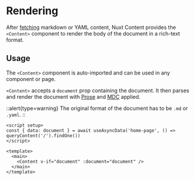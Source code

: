 # Rendering

After [fetching](/guide/displaying-content/fetching) markdown or YAML content, Nuxt Content provides the `<Content>` component to render the body of the document in a rich-text format.

## Usage

The `<Content>` component is auto-imported and can be used in any component or page.

`<Content>` accepts a `document` prop containing the document. It then parses and render the document with [Prose](guide/prose) and [MDC](guide/syntax) applied.

::alert{type=warning}
The original format of the document has to be `.md` or `.yaml`.
::

```vue [app.vue]
<script setup>
const { data: document } = await useAsyncData('home-page', () => queryContent('/').findOne())
</script>

<template>
  <main>
    <Content v-if="document" :document="document" />
  </main>
</template>
```
